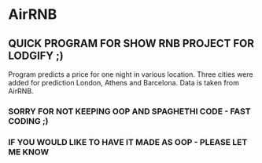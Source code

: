 # AirRNB
## QUICK PROGRAM FOR SHOW RNB PROJECT FOR LODGIFY ;)

Program predicts a price for one night in various location.
Three cities were added for prediction London, Athens and Barcelona.
Data is taken from AirRNB.

### SORRY FOR NOT KEEPING OOP AND SPAGHETHI CODE - FAST CODING ;)
### IF YOU WOULD LIKE TO HAVE IT MADE AS OOP - PLEASE LET ME KNOW
